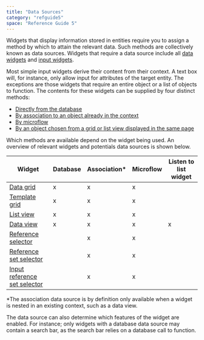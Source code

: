 ```yaml
---
title: "Data Sources"
category: "refguide5"
space: "Reference Guide 5"
---
```



Widgets that display information stored in entities require you to assign a method by which to attain the relevant data. Such methods are collectively known as data sources. Widgets that require a data source include all [data widgets](Data+Widgets) and [input widgets](Input+Widgets).

Most simple input widgets derive their content from their context. A text box will, for instance, only allow input for attributes of the target entity. The exceptions are those widgets that require an entire object or a list of objects to function. The contents for these widgets can be supplied by four distinct methods:

*   [Directly from the database](Database+Source)
*   [By association to an object already in the context](Association+Source)
*   [By microflow](Microflow+Source)
*   [By an object chosen from a grid or list view displayed in the same page](Listen+To+Grid+Source)

Which methods are available depend on the widget being used. An overview of relevant widgets and potentials data sources is shown below.

<table><thead><tr><th class="confluenceTh">Widget</th><th class="confluenceTh">Database</th><th class="confluenceTh">Association*</th><th class="confluenceTh">Microflow</th><th class="confluenceTh">Listen to list widget</th></tr></thead><tbody><tr><td class="confluenceTd"><a href="Data+grid">Data grid</a></td><td class="confluenceTd">x</td><td class="confluenceTd">x</td><td class="confluenceTd">x</td><td class="confluenceTd">&nbsp;</td></tr><tr><td class="confluenceTd"><a href="Template+grid">Template grid</a></td><td class="confluenceTd">x</td><td class="confluenceTd">x</td><td class="confluenceTd">x</td><td class="confluenceTd">&nbsp;</td></tr><tr><td class="confluenceTd"><a href="List+view">List view</a></td><td class="confluenceTd">x</td><td class="confluenceTd">x</td><td class="confluenceTd">x</td><td class="confluenceTd">&nbsp;</td></tr><tr><td class="confluenceTd"><a href="Data+view">Data view</a></td><td class="confluenceTd">x</td><td class="confluenceTd">x</td><td class="confluenceTd">x</td><td class="confluenceTd">x</td></tr><tr><td class="confluenceTd"><a href="Reference+selector">Reference selector</a></td><td class="confluenceTd">&nbsp;</td><td class="confluenceTd">x</td><td class="confluenceTd">x</td><td class="confluenceTd">&nbsp;</td></tr><tr><td class="confluenceTd"><a href="Reference+set+selector">Reference set selector</a></td><td class="confluenceTd">&nbsp;</td><td class="confluenceTd">x</td><td class="confluenceTd">x</td><td class="confluenceTd">&nbsp;</td></tr><tr><td class="confluenceTd"><a href="Input+reference+set+selector">Input reference set selector</a></td><td class="confluenceTd">&nbsp;</td><td class="confluenceTd">x</td><td class="confluenceTd">x</td><td class="confluenceTd">&nbsp;</td></tr></tbody></table>

*The association data source is by definition only available when a widget is nested in an existing context, such as a data view.

The data source can also determine which features of the widget are enabled. For instance; only widgets with a database data source may contain a search bar, as the search bar relies on a database call to function.